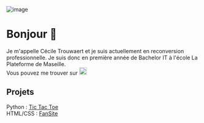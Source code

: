![image](https://media.istockphoto.com/id/1159014900/fr/vectoriel/illustration-r%C3%A9aliste-du-paysage-de-montagne-avec-la-for%C3%AAt-de-conif%C3%A8resous-le-ciel-bleu.jpg?s=612x612&w=0&k=20&c=mgJZR_ObSqODeNtAwzbR4O9sw7olzPZHnotpdDFF1TA=)

# Bonjour 👋

<p>Je m'appelle Cécile Trouwaert et je suis actuellement en reconversion professionnelle. Je suis donc en première année de Bachelor IT à l'école La Plateforme de Maseille.<br>
Vous pouvez me trouver sur <span> <a href="https://www.linkedin.com/in/cecile-trouwaert-8b09202aa/"><img alt="logo" src="https://cdn-icons-png.flaticon.com/512/121/121509.png" width= 20px></a></p>

## Projets

Python  : [Tic Tac Toe](https://github.com/antoine-dos/Tic-Tac-Toe/blob/main/main.py) <br>
HTML/CSS : [FanSite](https://github.com/cecile-trouwaert/FanSite)
